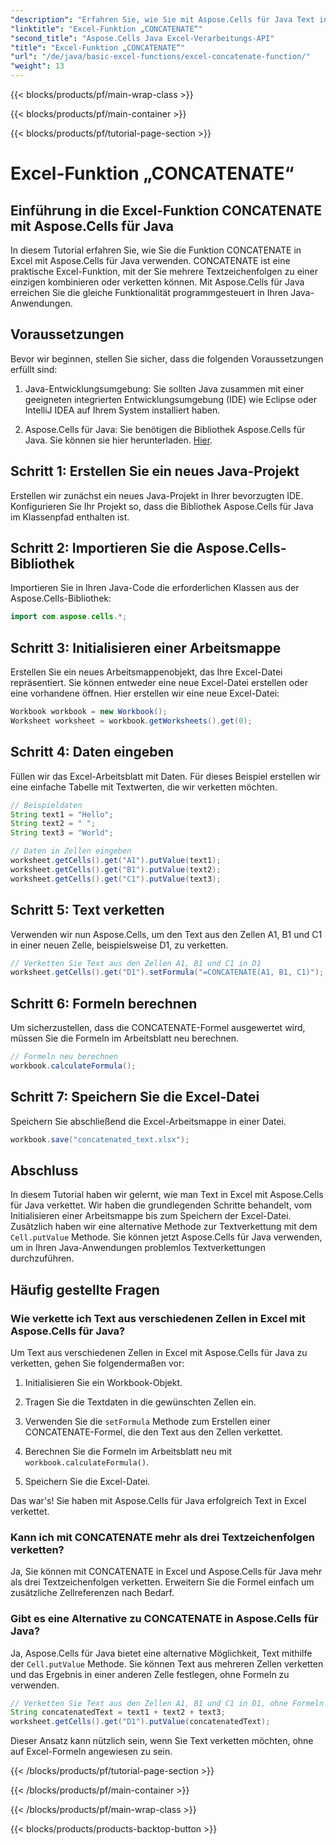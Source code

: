 ```yaml
---
"description": "Erfahren Sie, wie Sie mit Aspose.Cells für Java Text in Excel verketten. Diese Schritt-für-Schritt-Anleitung enthält Quellcodebeispiele für die nahtlose Textbearbeitung."
"linktitle": "Excel-Funktion „CONCATENATE“"
"second_title": "Aspose.Cells Java Excel-Verarbeitungs-API"
"title": "Excel-Funktion „CONCATENATE“"
"url": "/de/java/basic-excel-functions/excel-concatenate-function/"
"weight": 13
---
```


{{< blocks/products/pf/main-wrap-class >}}

{{< blocks/products/pf/main-container >}}

{{< blocks/products/pf/tutorial-page-section >}}

# Excel-Funktion „CONCATENATE“


## Einführung in die Excel-Funktion CONCATENATE mit Aspose.Cells für Java

In diesem Tutorial erfahren Sie, wie Sie die Funktion CONCATENATE in Excel mit Aspose.Cells für Java verwenden. CONCATENATE ist eine praktische Excel-Funktion, mit der Sie mehrere Textzeichenfolgen zu einer einzigen kombinieren oder verketten können. Mit Aspose.Cells für Java erreichen Sie die gleiche Funktionalität programmgesteuert in Ihren Java-Anwendungen.

## Voraussetzungen

Bevor wir beginnen, stellen Sie sicher, dass die folgenden Voraussetzungen erfüllt sind:

1. Java-Entwicklungsumgebung: Sie sollten Java zusammen mit einer geeigneten integrierten Entwicklungsumgebung (IDE) wie Eclipse oder IntelliJ IDEA auf Ihrem System installiert haben.

2. Aspose.Cells für Java: Sie benötigen die Bibliothek Aspose.Cells für Java. Sie können sie hier herunterladen. [Hier](https://releases.aspose.com/cells/java/).

## Schritt 1: Erstellen Sie ein neues Java-Projekt

Erstellen wir zunächst ein neues Java-Projekt in Ihrer bevorzugten IDE. Konfigurieren Sie Ihr Projekt so, dass die Bibliothek Aspose.Cells für Java im Klassenpfad enthalten ist.

## Schritt 2: Importieren Sie die Aspose.Cells-Bibliothek

Importieren Sie in Ihren Java-Code die erforderlichen Klassen aus der Aspose.Cells-Bibliothek:

```java
import com.aspose.cells.*;
```

## Schritt 3: Initialisieren einer Arbeitsmappe

Erstellen Sie ein neues Arbeitsmappenobjekt, das Ihre Excel-Datei repräsentiert. Sie können entweder eine neue Excel-Datei erstellen oder eine vorhandene öffnen. Hier erstellen wir eine neue Excel-Datei:

```java
Workbook workbook = new Workbook();
Worksheet worksheet = workbook.getWorksheets().get(0);
```

## Schritt 4: Daten eingeben

Füllen wir das Excel-Arbeitsblatt mit Daten. Für dieses Beispiel erstellen wir eine einfache Tabelle mit Textwerten, die wir verketten möchten.

```java
// Beispieldaten
String text1 = "Hello";
String text2 = " ";
String text3 = "World";

// Daten in Zellen eingeben
worksheet.getCells().get("A1").putValue(text1);
worksheet.getCells().get("B1").putValue(text2);
worksheet.getCells().get("C1").putValue(text3);
```

## Schritt 5: Text verketten

Verwenden wir nun Aspose.Cells, um den Text aus den Zellen A1, B1 und C1 in einer neuen Zelle, beispielsweise D1, zu verketten.

```java
// Verketten Sie Text aus den Zellen A1, B1 und C1 in D1
worksheet.getCells().get("D1").setFormula("=CONCATENATE(A1, B1, C1)");
```

## Schritt 6: Formeln berechnen

Um sicherzustellen, dass die CONCATENATE-Formel ausgewertet wird, müssen Sie die Formeln im Arbeitsblatt neu berechnen.

```java
// Formeln neu berechnen
workbook.calculateFormula();
```

## Schritt 7: Speichern Sie die Excel-Datei

Speichern Sie abschließend die Excel-Arbeitsmappe in einer Datei.

```java
workbook.save("concatenated_text.xlsx");
```

## Abschluss

In diesem Tutorial haben wir gelernt, wie man Text in Excel mit Aspose.Cells für Java verkettet. Wir haben die grundlegenden Schritte behandelt, vom Initialisieren einer Arbeitsmappe bis zum Speichern der Excel-Datei. Zusätzlich haben wir eine alternative Methode zur Textverkettung mit dem `Cell.putValue` Methode. Sie können jetzt Aspose.Cells für Java verwenden, um in Ihren Java-Anwendungen problemlos Textverkettungen durchzuführen.

## Häufig gestellte Fragen

### Wie verkette ich Text aus verschiedenen Zellen in Excel mit Aspose.Cells für Java?

Um Text aus verschiedenen Zellen in Excel mit Aspose.Cells für Java zu verketten, gehen Sie folgendermaßen vor:

1. Initialisieren Sie ein Workbook-Objekt.

2. Tragen Sie die Textdaten in die gewünschten Zellen ein.

3. Verwenden Sie die `setFormula` Methode zum Erstellen einer CONCATENATE-Formel, die den Text aus den Zellen verkettet.

4. Berechnen Sie die Formeln im Arbeitsblatt neu mit `workbook.calculateFormula()`.

5. Speichern Sie die Excel-Datei.

Das war's! Sie haben mit Aspose.Cells für Java erfolgreich Text in Excel verkettet.

### Kann ich mit CONCATENATE mehr als drei Textzeichenfolgen verketten?

Ja, Sie können mit CONCATENATE in Excel und Aspose.Cells für Java mehr als drei Textzeichenfolgen verketten. Erweitern Sie die Formel einfach um zusätzliche Zellreferenzen nach Bedarf.

### Gibt es eine Alternative zu CONCATENATE in Aspose.Cells für Java?

Ja, Aspose.Cells für Java bietet eine alternative Möglichkeit, Text mithilfe der `Cell.putValue` Methode. Sie können Text aus mehreren Zellen verketten und das Ergebnis in einer anderen Zelle festlegen, ohne Formeln zu verwenden.

```java
// Verketten Sie Text aus den Zellen A1, B1 und C1 in D1, ohne Formeln zu verwenden
String concatenatedText = text1 + text2 + text3;
worksheet.getCells().get("D1").putValue(concatenatedText);
```

Dieser Ansatz kann nützlich sein, wenn Sie Text verketten möchten, ohne auf Excel-Formeln angewiesen zu sein.

{{< /blocks/products/pf/tutorial-page-section >}}

{{< /blocks/products/pf/main-container >}}

{{< /blocks/products/pf/main-wrap-class >}}

{{< blocks/products/products-backtop-button >}}